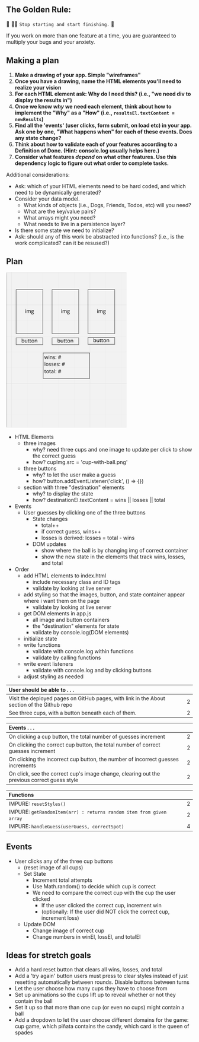 ## The Golden Rule: 

🦸 🦸‍♂️ `Stop starting and start finishing.` 🏁

If you work on more than one feature at a time, you are guaranteed to multiply your bugs and your anxiety.

## Making a plan

1) **Make a drawing of your app. Simple "wireframes"**
1) **Once you have a drawing, name the HTML elements you'll need to realize your vision**
1) **For each HTML element ask: Why do I need this? (i.e., "we need div to display the results in")** 
1) **Once we know _why_ we need each element, think about how to implement the "Why" as a "How" (i.e., `resultsEl.textContent = newResults`)**
1) **Find all the 'events' (user clicks, form submit, on load etc) in your app. Ask one by one, "What happens when" for each of these events. Does any state change?**
1) **Think about how to validate each of your features according to a Definition of Done. (Hint: console.log usually helps here.)**
1) **Consider what features _depend_ on what other features. Use this dependency logic to figure out what order to complete tasks.**

Additional considerations:
- Ask: which of your HTML elements need to be hard coded, and which need to be dynamically generated?
- Consider your data model. 
  - What kinds of objects (i.e., Dogs, Friends, Todos, etc) will you need? 
  - What are the key/value pairs? 
  - What arrays might you need? 
  - What needs to live in a persistence layer?
- Is there some state we need to initialize?
- Ask: should any of this work be abstracted into functions? (i.e., is the work complicated? can it be resused?)

## Plan
![wireframes of app](assets/wireframes.png)

- HTML Elements
  - three images
    - why? need three cups and one image to update per click to show the correct guess
    - how? cupImg.src = 'cup-with-ball.png'
  - three buttons
    - why? to let the user make a guess
    - how? button.addEventListener('click', () => {})
  - section with three "destination" elements
    - why? to display the state
    - how? destinationEl.textContent = wins || losses || total
- Events
  - User guesses by clicking one of the three buttons
    - State changes
      - total++
      - if correct guess, wins++
      - losses is derived: losses = total - wins
    - DOM updates
      - show where the ball is by changing img of correct container
      - show the new state in the elements that track wins, losses, and total
- Order
  - add HTML elements to index.html
    - include necessary class and ID tags
    - validate by looking at live server
  - add styling so that the images, button, and state container appear where i want them on the page
    - validate by looking at live server
  - get DOM elements in app.js
    - all image and button containers
    - the "destination" elements for state
    - validate by console.log(DOM elements)
  - initialize state
  - write functions
    - validate with console.log within functions
    - validate by calling functions
  - write event listeners
    - validate with console.log and by clicking buttons
  - adjust styling as needed

| User should be able to . . .                                                         |             |
| :----------------------------------------------------------------------------------- | ----------: |
| Visit the deployed pages on GitHub pages, with link in the About section of the Github repo|        2 |
| See three cups, with a button beneath each of them.                               |        2 |

| Events . . .                                                         |             |
| :----------------------------------------------------------------------------------- | ----------: |
| On clicking a cup button, the total number of guesses increment                         |        2 |
| On clicking the correct cup button, the total number of correct guesses increment                       |        2 |
| On clicking the incorrect cup button, the number of incorrect guesses increments                       |        2 |
| On click, see the correct cup's image change, clearing out the previous correct guess style|2|

| Functions                                                              |             |
| :----------------------------------------------------------------------------------- | ----------: |
| IMPURE: `resetStyles()` | 2 |
| IMPURE: `getRandomItem(arr) : returns random item from given array` | 2 |
| IMPURE: `handleGuess(userGuess, correctSpot)` | 4 |
  

## Events
- User clicks any of the three cup buttons
  - (reset image of all cups)
  - Set State
    - Increment total attempts
    - Use Math.random() to decide which cup is correct
    - We need to compare the correct cup with the cup the user clicked
      - If the user clicked the correct cup, increment win
      - (optionally: If the user did NOT click the correct cup, increment loss)
  - Update DOM
    - Change image of correct cup
    - Change numbers in winEl, lossEl, and totalEl

## Ideas for stretch goals
- Add a hard reset button that clears all wins, losses, and total
- Add a 'try again' button users must press to clear styles instead of just resetting automatically between rounds. Disable buttons between turns
- Let the user choose how many cups they have to choose from
- Set up animations so the cups lift up to reveal whether or not they contain the ball
- Set it up so that more than one cup (or even no cups) might contain a ball
- Add a dropdown to let the user choose different domains for the game: cup game, which piñata contains the candy, which card is the queen of spades